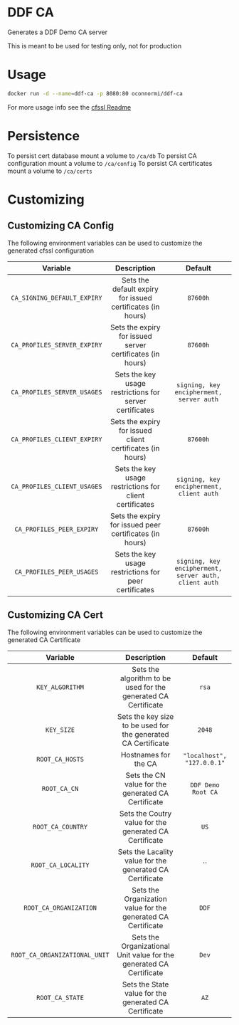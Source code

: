 # DDF CA

Generates a DDF Demo CA server

This is meant to be used for testing only, not for production

# Usage

```bash
docker run -d --name=ddf-ca -p 8080:80 oconnormi/ddf-ca
```

For more usage info see the [cfssl Readme](https://github.com/cloudflare/cfssl/blob/master/README.md)

# Persistence

To persist cert database mount a volume to `/ca/db`
To persist CA configuration mount a volume to `/ca/config`
To persist CA certificates mount a volume to `/ca/certs`

# Customizing

## Customizing CA Config

The following environment variables can be used to customize the generated cfssl configuration

| Variable                    | Description                                                | Default                                               |
|:---------------------------:|:----------------------------------------------------------:|:-----------------------------------------------------:|
| `CA_SIGNING_DEFAULT_EXPIRY` | Sets the default expiry for issued certificates (in hours) | `87600h`                                              |
| `CA_PROFILES_SERVER_EXPIRY` | Sets the expiry for issued server certificates (in hours)  | `87600h`                                              |
| `CA_PROFILES_SERVER_USAGES` | Sets the key usage restrictions for server certificates    | `signing, key encipherment, server auth`              |
| `CA_PROFILES_CLIENT_EXPIRY` | Sets the expiry for issued client certificates (in hours)  | `87600h`                                              |
| `CA_PROFILES_CLIENT_USAGES` | Sets the key usage restrictions for client certificates    | `signing, key encipherment, client auth`              |
| `CA_PROFILES_PEER_EXPIRY`   | Sets the expiry for issued peer certificates (in hours)    | `87600h`                                              |
| `CA_PROFILES_PEER_USAGES`   | Sets the key usage restrictions for peer certificates      | `signing, key encipherment, server auth, client auth` |


## Customizing CA Cert

The following environment variables can be used to customize the generated CA Certificate

| Variable                      | Description                                                         | Default                    |
|:-----------------------------:|:-------------------------------------------------------------------:|:--------------------------:|
| `KEY_ALGORITHM`               | Sets the algorithm to be used for the generated CA Certificate      | `rsa`                      |
| `KEY_SIZE`                    | Sets the key size to be used for the generated CA Certificate       | `2048`                     |
| `ROOT_CA_HOSTS`               | Hostnames for the CA                                                | `"localhost", "127.0.0.1"` |
| `ROOT_CA_CN`                  | Sets the CN value for the generated CA Certificate                  | `DDF Demo Root CA`         |
| `ROOT_CA_COUNTRY`             | Sets the Coutry value for the generated CA Certificate              | `US`                       |
| `ROOT_CA_LOCALITY`            | Sets the Lacality value for the generated CA Certificate            | ``                         |
| `ROOT_CA_ORGANIZATION`        | Sets the Organization value for the generated CA Certificate        | `DDF`                      |
| `ROOT_CA_ORGANIZATIONAL_UNIT` | Sets the Organizational Unit value for the generated CA Certificate | `Dev`                      |
| `ROOT_CA_STATE`               | Sets the State value for the generated CA Certificate               | `AZ`                       |
